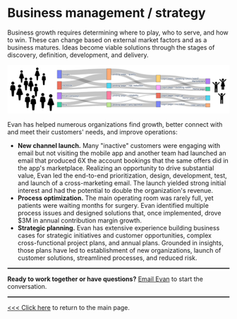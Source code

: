 #  Business management / strategy 


Business growth requires determining where to play, who to serve, and how to win. These can change based on external market factors and as a business matures. Ideas become viable solutions through the stages of discovery, definition, development, and delivery.

<p align="center">
  <img src="images/customer flow logo.png?raw=true"/>
</p>

Evan has helped numerous organizations find growth, better connect with and meet their customers' needs, and improve operations:
* **New channel launch.** Many "inactive" customers were engaging with email but not visiting the mobile app and another team had launched an email that produced 6X the account bookings that the same offers did in the app's marketplace. Realizing an opportunity to drive substantial value, Evan led the end-to-end prioritization, design, development, test, and launch of a cross-marketing email. The launch yielded strong initial interest and had the potential to double the organization's revenue.
* **Process optimization.** The main operating room was rarely full, yet patients were waiting months for surgery. Evan identified multiple process issues and designed solutions that, once implemented, drove $3M in annual contribution margin growth.
* **Strategic planning.** Evan has extensive experience building business cases for strategic initiatives and customer opportunities, complex cross-functional project plans, and annual plans. Grounded in insights, those plans have led to establishment of new organizations, launch of customer solutions, streamlined processes, and reduced risk.

<hr style="border:.1px solid gray">

**Ready to work together or have questions?** [Email Evan](mailto:grow.with.a.purpose@gmail.com) to start the conversation.

<hr style="border:.1px solid gray">

[<<< Click here](/index) to return to the main page.
